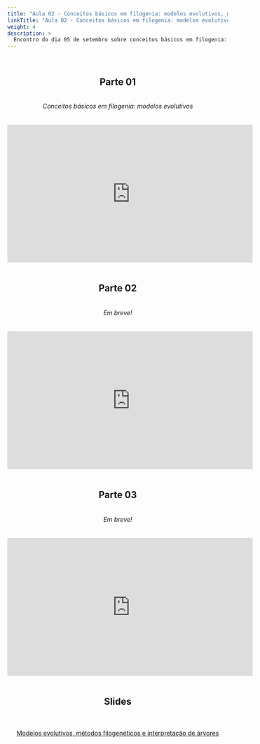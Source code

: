 ```yaml
---
title: "Aula 02 - Conceitos básicos em filogenia: modelos evolutivos, métodos filogenéticos e interpretação de árvores"
linkTitle: "Aula 02 - Conceitos básicos em filogenia: modelos evolutivos, métodos filogenéticos e interpretação de árvores"
weight: 4
description: >
  Encontro do dia 05 de setembro sobre conceitos básicos em filogenia: modelos evolutivos, métodos filogenéticos e interpretação de árvores
---
```


<br>
<div align="center">
<h2>Parte 01</h2>
<br>
<i>Conceitos básicos em filogenia: modelos evolutivos</i>
<br><br><br>
<iframe width="560" height="315" src="https://www.youtube.com/embed/" frameborder="0" allow="accelerometer; autoplay; clipboard-write; encrypted-media; gyroscope; picture-in-picture" allowfullscreen></iframe>
<br><br>

<h2>Parte 02</h2>
<br>
<i>Em breve!</i>
<br><br><br>
<iframe width="560" height="315" src="https://www.youtube.com/embed/" frameborder="0" allow="accelerometer; autoplay; clipboard-write; encrypted-media; gyroscope; picture-in-picture" allowfullscreen></iframe>
<br><br>

<h2>Parte 03</h2>
<br>
<i>Em breve!</i>
<br><br><br>
<iframe width="560" height="315" src="https://www.youtube.com/embed/" frameborder="0" allow="accelerometer; autoplay; clipboard-write; encrypted-media; gyroscope; picture-in-picture" allowfullscreen></iframe>
<br><br>

<h2>Slides</h2>
<br><br>
<a href="https://github.com/desirrepetters/gstreinamentoeconsultoria/raw/master/userguide/content/pt-br/filogenomica/2023_01/sincronas/pdf/aula_02.pdf">Modelos evolutivos, métodos filogenéticos e interpretação de árvores</a>
<br><br>
</div>